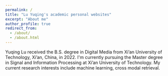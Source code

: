 ```yaml
---
permalink: /
title: "Lu Yuqing's academic personal websites"
excerpt: "About me"
author_profile: true
redirect_from: 
  - /about/
  - /about.html
---
```


Yuqing Lu received the B.S. degree in Digital Media from Xi’an University of Technology, Xi’an, China, in 2022. I'm currently pursuing the Master degree in Signal and Information Processing at Xi’an University of Technology. My current research interests include machine learning, cross modal retrieval.  
